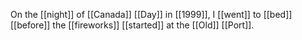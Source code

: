 On the [[night]] of [[Canada]] [[Day]] in [[1999]], I [[went]] to [[bed]] [[before]] the [[fireworks]] [[started]] at the [[Old]] [[Port]].